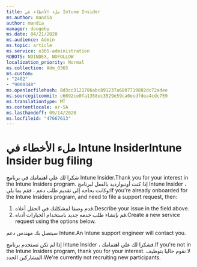 ```yaml
---
title: ملء الأخطاء في Intune Insider
ms.author: mandia
author: mandia
manager: dougeby
ms.date: 04/21/2020
ms.audience: Admin
ms.topic: article
ms.service: o365-administration
ROBOTS: NOINDEX, NOFOLLOW
localization_priority: Normal
ms.collection: Adm_O365
ms.custom:
- "2402"
- "9000348"
ms.openlocfilehash: 8d3cc3121786abc891237a6807719802dc72adee
ms.sourcegitcommit: c6692ce0fa1358ec3529e59ca0ecdfdea4cdc759
ms.translationtype: MT
ms.contentlocale: ar-SA
ms.lasthandoff: 09/14/2020
ms.locfileid: "47667613"
---
```

# <a name="intune-insider-bug-filing"></a><span data-ttu-id="66cca-102">ملء الأخطاء في Intune Insider</span><span class="sxs-lookup"><span data-stu-id="66cca-102">Intune Insider bug filing</span></span>

<span data-ttu-id="66cca-103">شكرا لك علي اهتمامك في برنامج Intune Insider.</span><span class="sxs-lookup"><span data-stu-id="66cca-103">Thank you for your interest in the Intune Insiders program.</span></span> <span data-ttu-id="66cca-104">إذا كنت أونبوارديد بالفعل لبرنامج Intune Insider ، وكانت بحاجه إلى تقديم طلب دعم ، فقم بما يلي:</span><span class="sxs-lookup"><span data-stu-id="66cca-104">If you're already onboarded for the Intune Insiders program, and need to file a support request, then:</span></span>

1. <span data-ttu-id="66cca-105">قدم وصفا لمشكلتك في الحقل أعلاه.</span><span class="sxs-lookup"><span data-stu-id="66cca-105">Describe your issue in the field above.</span></span>
2. <span data-ttu-id="66cca-106">قم بإنشاء طلب خدمه جديد باستخدام الخيارات أدناه.</span><span class="sxs-lookup"><span data-stu-id="66cca-106">Create a new service request using the options below.</span></span>

<span data-ttu-id="66cca-107">سيتصل بك مهندس دعم Intune.</span><span class="sxs-lookup"><span data-stu-id="66cca-107">An Intune support engineer will contact you.</span></span>

<span data-ttu-id="66cca-108">إذا لم تكن تستخدم برنامج Intune Insider ، فشكرا لك علي اهتمامك.</span><span class="sxs-lookup"><span data-stu-id="66cca-108">If you're not in the Intune Insiders program, thank you for your interest.</span></span> <span data-ttu-id="66cca-109">لا نقوم حاليا بتوظيف المشاركين الجدد.</span><span class="sxs-lookup"><span data-stu-id="66cca-109">We're currently not recruiting new participants.</span></span>
